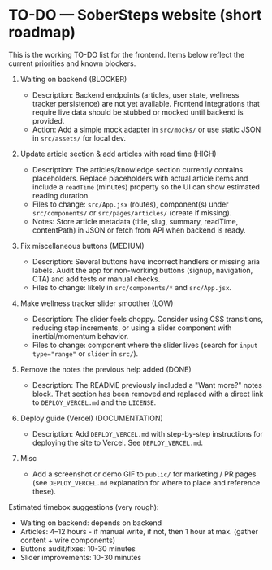 # TO-DO — SoberSteps website (short roadmap)

This is the working TO-DO list for the frontend. Items below reflect the current priorities and known blockers.

1. Waiting on backend (BLOCKER)
   - Description: Backend endpoints (articles, user state, wellness tracker persistence) are not yet available. Frontend integrations that require live data should be stubbed or mocked until backend is provided.
   - Action: Add a simple mock adapter in `src/mocks/` or use static JSON in `src/assets/` for local dev.

2. Update article section & add articles with read time (HIGH)
   - Description: The articles/knowledge section currently contains placeholders. Replace placeholders with actual article items and include a `readTime` (minutes) property so the UI can show estimated reading duration.
   - Files to change: `src/App.jsx` (routes), component(s) under `src/components/` or `src/pages/articles/` (create if missing).
   - Notes: Store article metadata (title, slug, summary, readTime, contentPath) in JSON or fetch from API when backend is ready.

3. Fix miscellaneous buttons (MEDIUM)
   - Description: Several buttons have incorrect handlers or missing aria labels. Audit the app for non-working buttons (signup, navigation, CTA) and add tests or manual checks.
   - Files to change: likely in `src/components/*` and `src/App.jsx`.

4. Make wellness tracker slider smoother (LOW)
   - Description: The slider feels choppy. Consider using CSS transitions, reducing step increments, or using a slider component with inertial/momentum behavior.
   - Files to change: component where the slider lives (search for `input type="range"` or `slider` in `src/`).

5. Remove the notes the previous help added (DONE)
   - Description: The README previously included a "Want more?" notes block. That section has been removed and replaced with a direct link to `DEPLOY_VERCEL.md` and the `LICENSE`.

6. Deploy guide (Vercel) (DOCUMENTATION)
   - Description: Add `DEPLOY_VERCEL.md` with step-by-step instructions for deploying the site to Vercel. See `DEPLOY_VERCEL.md`.

7. Misc
   - Add a screenshot or demo GIF to `public/` for marketing / PR pages (see `DEPLOY_VERCEL.md` explanation for where to place and reference these).

Estimated timebox suggestions (very rough):
- Waiting on backend: depends on backend
- Articles: 4–12 hours - if manual write, if not, then 1 hour at max. (gather content + wire components)
- Buttons audit/fixes: 10-30 minutes
- Slider improvements: 10-30 minutes
